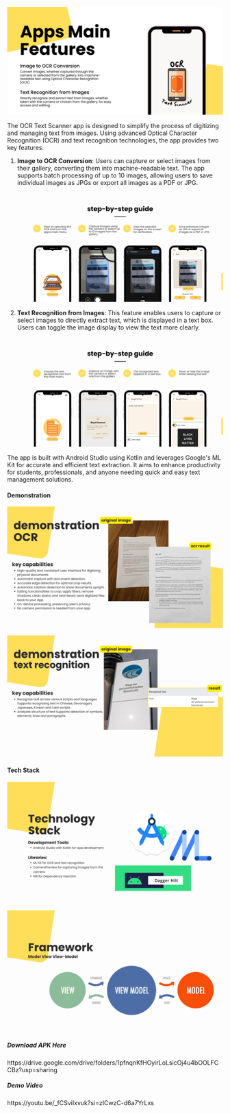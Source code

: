 ![Alt text](https://github.com/Chriztey/OCRTextScanner/blob/main/Figma/Github%20Preview.png)

The OCR Text Scanner app is designed to simplify the process of digitizing and managing text from images. Using advanced Optical Character Recognition (OCR) and text recognition technologies, the app provides two key features:

1. **Image to OCR Conversion**: Users can capture or select images from their gallery, converting them into machine-readable text. The app supports batch processing of up to 10 images, allowing users to save individual images as JPGs or export all images as a PDF or JPG.
![HowToUseTextRecognize](https://github.com/Chriztey/OCRTextScanner/blob/main/OCR%20Text%20Scanner%20-%20Application%20Showcase/8.png)

3. **Text Recognition from Images**: This feature enables users to capture or select images to directly extract text, which is displayed in a text box. Users can toggle the image display to view the text more clearly.
![HowToUseTextRecognize](https://github.com/Chriztey/OCRTextScanner/blob/main/OCR%20Text%20Scanner%20-%20Application%20Showcase/10.png)

The app is built with Android Studio using Kotlin and leverages Google's ML Kit for accurate and efficient text extraction. It aims to enhance productivity for students, professionals, and anyone needing quick and easy text management solutions.


<h4>Demonstration</h4>

![HowToUseTextRecognize](https://github.com/Chriztey/OCRTextScanner/blob/main/OCR%20Text%20Scanner%20-%20Application%20Showcase/7.png)

![HowToUseTextRecognize](https://github.com/Chriztey/OCRTextScanner/blob/main/OCR%20Text%20Scanner%20-%20Application%20Showcase/9.png)


<h4>Tech Stack</h4>

![HowToUseTextRecognize](https://github.com/Chriztey/OCRTextScanner/blob/main/OCR%20Text%20Scanner%20-%20Application%20Showcase/4.png)

![HowToUseTextRecognize](https://github.com/Chriztey/OCRTextScanner/blob/main/OCR%20Text%20Scanner%20-%20Application%20Showcase/5.png)

<h5>Download APK Here</h5>
https://drive.google.com/drive/folders/1pfnqnKfHOyirLoLsicOj4u4bOOLFCCBz?usp=sharing

<h5>Demo Video</h5>
https://youtu.be/_fCSviIxvuk?si=zICwzC-d6a7YrLxs
